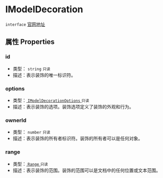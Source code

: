 # IModelDecoration
`interface` [官网地址](https://microsoft.github.io/monaco-editor/docs.html#interfaces/editor.IModelDecoration.html)

## 属性 Properties
### id
+ 类型： `string` `只读` 
+ 描述：表示装饰的唯一标识符。
### options
+ 类型：[ `IModelDecorationOptions` ](IModelDecorationMinimapOptions.md) `只读` 
+ 描述：表示装饰的选项。装饰选项定义了装饰的外观和行为。
### ownerId
+ 类型： `number`  `只读` 
+ 描述：表示装饰的所有者标识符。装饰的所有者可以是任何对象。
### range
+ 类型：[ `Range` ](../../global/classes/Range.md) `只读` 
+ 描述：表示装饰的范围。装饰的范围可以是文档中的任何位置或文本范围。
